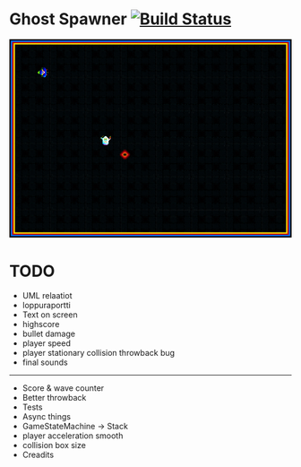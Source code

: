# Ghost Spawner [![Build Status](https://travis-ci.org/Jylhis/Ghost-Spawner.svg?branch=master)](https://travis-ci.org/Jylhis/Ghost-Spawner)
![screenshot](Doc/screenshot.png)

# TODO
- UML relaatiot
- loppuraportti
- Text on screen
- highscore
- bullet damage
- player speed
- player stationary collision throwback bug
- final sounds
--------------------------
- Score & wave counter
- Better throwback
- Tests
- Async things
- GameStateMachine -> Stack
- player acceleration smooth
- collision box size
- Creadits

